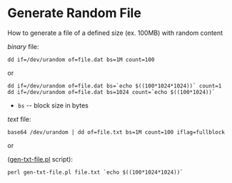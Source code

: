 # Generate Random File

How to generate a file of a defined size (ex. 100MB) with random content

*binary* file:

    dd if=/dev/urandom of=file.dat bs=1M count=100
    
or

    dd if=/dev/urandom of=file.dat bs=`echo $((100*1024*1024))` count=1
    dd if=/dev/urandom of=file.dat bs=1024 count=`echo $((100*1024))`

* `bs` -- block size in bytes

*text* file:

    base64 /dev/urandom | dd of=file.txt bs=1M count=100 iflag=fullblock

or

([gen-txt-file.pl](https://github.com/jreisinger/blog/blob/master/code/gen-txt-file.pl) script):

    perl gen-txt-file.pl file.txt `echo $((100*1024*1024))`

